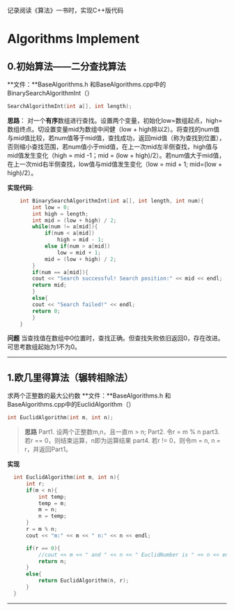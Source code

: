 记录阅读《算法》一书时，实现C++版代码

# Algorithms Implement

## 0.初始算法——二分查找算法
**文件：**BaseAlgorithms.h 和BaseAlgorithms.cpp中的BinarySearchAlgorithmInt（）

```c++
SearchAlgorithmInt(int a[], int length);
```

**思路**：
  对一个**有序**数组进行查找。设置两个变量，初始化low=数组起点，high=数组终点。切设置变量mid为数组中间健（low + high除以2）。将查找的num值 与mid值比较，若num值等于mid值，查找成功，返回mid值（称为查找到位置），否则缩小查找范围，若num值小于mid值，在上一次mid左半侧查找，high值与mid值发生变化（high = mid -1；mid = (low + high)/2）。若num值大于mid值，在上一次mid右半侧查找，low值与mid值发生变化（low = mid + 1; mid=(low + high)/2）。

**实现代码**:

```c++
	int BinarySearchAlgorithmInt(int a[], int length, int num){
		int low = 0;
		int high = length;
		int mid = (low + high) / 2;
		while(num != a[mid]){
			if(num < a[mid])
				high = mid - 1;
			else if(num > a[mid])
				low = mid + 1;
			mid = (low + high) / 2;
		}
		if(num == a[mid]){
		cout << "Search successful! Search position:" << mid << endl;
		return mid;
		}
		else{
		cout << "Search failed!" << endl;
		return 0;
		}
	}
```



**问题**
  当查找值在数组中0位置时，查找正确。但查找失败依旧返回0，存在改进。可思考数组起始为1不为0。

***

## 1.欧几里得算法（辗转相除法）
  求两个正整数的最大公约数
  **文件：**BaseAlgorithms.h 和BaseAlgorithms.cpp中的EuclidAlgorithm（）

  ```c++
  int EuclidAlgorithm(int m, int n);
  ```

  > **思路**
  > Part1. 设两个正整数m,n，且一直m > n;
  > Part2. 令r = m % n
  > part3. 若r == 0，则结束运算，n即为运算结果 
  > part4. 若r != 0，则令m = n, n = r，并返回Part1。

  **实现**

  ```c++
    int EuclidAlgorithm(int m, int n){
        int r;
        if(m < n){
            int temp;
            temp = m;
            m = n;
            n = temp;
        }
        r = m % n;
        cout << "m:" << m << " n:" << n << endl;

        if(r == 0){
            //cout << m << " and " << n << " EuclidNumber is " << n << endl;
            return n;
        }
        else{
            return EuclidAlgorithm(n, r);  
        }
    }
```

***













